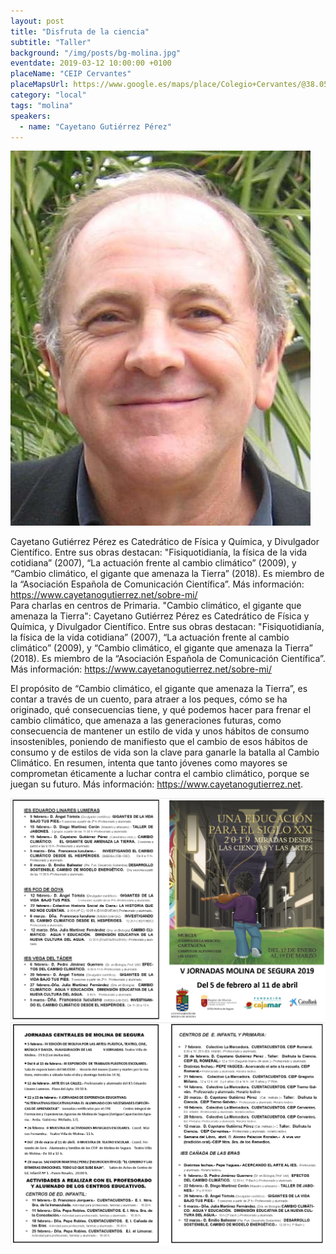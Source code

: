 ```yaml
---
layout: post
title: "Disfruta de la ciencia"
subtitle: "Taller"
background: "/img/posts/bg-molina.jpg"
eventdate: 2019-03-12 10:00:00 +0100
placeName: "CEIP Cervantes"
placeMapsUrl: https://www.google.es/maps/place/Colegio+Cervantes/@38.0518154,-1.2052938,17z/data=!4m5!3m4!1s0xd6380a8bea5ac6b:0x2b00a87ae97a1af8!8m2!3d38.0473668!4d-1.2078629
category: "local"
tags: "molina"
speakers:
  - name: "Cayetano Gutiérrez Pérez"
---
```

![cartel](/img/posts/cayetanojpg.jpg)  


Cayetano Gutiérrez Pérez es Catedrático de Física y Química, y Divulgador Científico. Entre sus obras destacan: "Fisiquotidianía, la física de la vida cotidiana” (2007), “La actuación frente al cambio climático” (2009), y “Cambio climático, el gigante que amenaza la Tierra” (2018). Es miembro de la “Asociación Española de Comunicación Científica”. Más información: https://www.cayetanogutierrez.net/sobre-mi/  
Para charlas en centros de Primaria. "Cambio climático, el gigante que amenaza la Tierra":
Cayetano Gutiérrez Pérez es Catedrático de Física y Química, y Divulgador Científico. Entre sus obras destacan: "Fisiquotidianía, la física de la vida cotidiana” (2007), “La actuación frente al cambio climático” (2009), y “Cambio climático, el gigante que amenaza la Tierra” (2018). Es miembro de la “Asociación Española de Comunicación Científica”. Más información: https://www.cayetanogutierrez.net/sobre-mi/    

El propósito de “Cambio climático, el gigante que amenaza la Tierra”, es contar a través de un cuento, para atraer a los peques, cómo se ha originado, qué consecuencias tiene, y qué podemos hacer para frenar el cambio climático, que amenaza a las generaciones futuras, como consecuencia de mantener un estilo de vida y unos hábitos de consumo insostenibles, poniendo de manifiesto que el cambio de esos hábitos de consumo y de estilos de vida son la clave para ganarle la batalla al Cambio Climático. En resumen, intenta que tanto jóvenes como mayores se comprometan éticamente a luchar contra el cambio climático, porque se juegan su futuro. Más información: https://www.cayetanogutierrez.net.



![cartel](/img/posts/1folletomolina.png)
![cartel](/img/posts/2folletomolina.png)
